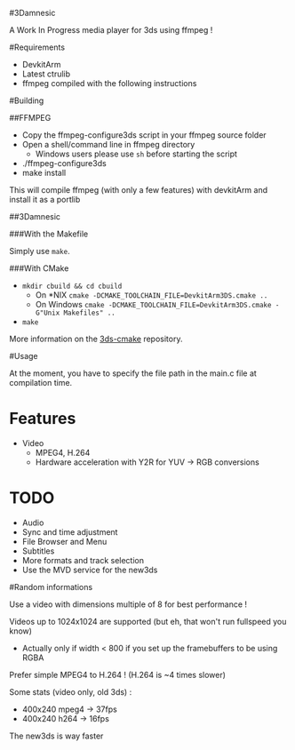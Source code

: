 #3Damnesic

A Work In Progress media player for 3ds using ffmpeg !

#Requirements

* DevkitArm
* Latest ctrulib
* ffmpeg compiled with the following instructions

#Building 

##FFMPEG

* Copy the ffmpeg-configure3ds script in your ffmpeg source folder
* Open a shell/command line in ffmpeg directory
    - Windows users please use `sh` before starting the script
* ./ffmpeg-configure3ds
* make install

This will compile ffmpeg (with only a few features) with devkitArm and install it as a portlib

##3Damnesic

###With the Makefile

Simply use `make`.

###With CMake

* `mkdir cbuild && cd cbuild`
    * On *NIX `cmake -DCMAKE_TOOLCHAIN_FILE=DevkitArm3DS.cmake ..`
    * On Windows `cmake -DCMAKE_TOOLCHAIN_FILE=DevkitArm3DS.cmake -G"Unix Makefiles" ..`
* `make`

More information on the [3ds-cmake](https://github.com/Lectem/3ds-cmake) repository.

#Usage

At the moment, you have to specify the file path in the main.c file at compilation time.


# Features

* Video
    - MPEG4, H.264
    - Hardware acceleration with Y2R for YUV -> RGB conversions
    
# TODO

* Audio
* Sync and time adjustment
* File Browser and Menu
* Subtitles
* More formats and track selection
* Use the MVD service for the new3ds

#Random informations

Use a video with dimensions multiple of 8 for best performance !

Videos up to 1024x1024 are supported (but eh, that won't run fullspeed you know)
- Actually only if width < 800 if you set up the framebuffers to be using RGBA

Prefer simple MPEG4 to H.264 ! (H.264 is  ~4 times slower)
 
Some stats (video only, old 3ds) :

* 400x240 mpeg4 -> 37fps
* 400x240 h264  -> 16fps

The new3ds is way faster